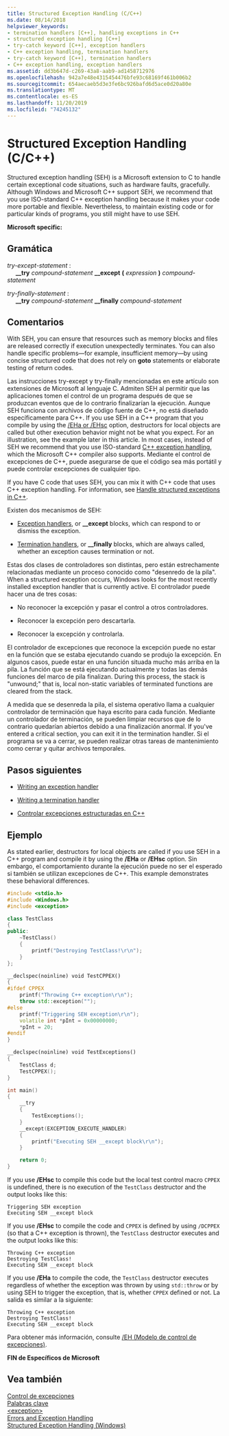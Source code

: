 ```yaml
---
title: Structured Exception Handling (C/C++)
ms.date: 08/14/2018
helpviewer_keywords:
- termination handlers [C++], handling exceptions in C++
- structured exception handling [C++]
- try-catch keyword [C++], exception handlers
- C++ exception handling, termination handlers
- try-catch keyword [C++], termination handlers
- C++ exception handling, exception handlers
ms.assetid: dd3b647d-c269-43a8-aab9-ad1458712976
ms.openlocfilehash: 942a7e48e4315454476bfe93c68169f461b006b2
ms.sourcegitcommit: 654aecaeb5d3e3fe6bc926bafd6d5ace0d20a80e
ms.translationtype: MT
ms.contentlocale: es-ES
ms.lasthandoff: 11/20/2019
ms.locfileid: "74245132"
---
```

# <a name="structured-exception-handling-cc"></a>Structured Exception Handling (C/C++)

Structured exception handling (SEH) is a Microsoft extension to C to handle certain exceptional code situations, such as hardware faults, gracefully. Although Windows and Microsoft C++ support SEH, we recommend that you use ISO-standard C++ exception handling because it makes your code more portable and flexible. Nevertheless, to maintain existing code or for particular kinds of programs, you still might have to use SEH.

**Microsoft specific:**

## <a name="grammar"></a>Gramática

*try-except-statement* :<br/>
&nbsp;&nbsp;&nbsp;&nbsp; **__try** *compound-statement* **__except** **(** *expression* **)** *compound-statement*

*try-finally-statement* :<br/>
&nbsp;&nbsp;&nbsp;&nbsp; **__try** *compound-statement* **__finally** *compound-statement*

## <a name="remarks"></a>Comentarios

With SEH, you can ensure that resources such as memory blocks and files are released correctly if execution unexpectedly terminates. You can also handle specific problems—for example, insufficient memory—by using concise structured code that does not rely on **goto** statements or elaborate testing of return codes.

Las instrucciones try-except y try-finally mencionadas en este artículo son extensiones de Microsoft al lenguaje C. Admiten SEH al permitir que las aplicaciones tomen el control de un programa después de que se produzcan eventos que de lo contrario finalizarían la ejecución. Aunque SEH funciona con archivos de código fuente de C++, no está diseñado específicamente para C++. If you use SEH in a C++ program that you compile by using the [/EHa or /EHsc](../build/reference/eh-exception-handling-model.md) option, destructors for local objects are called but other execution behavior might not be what you expect. For an illustration, see the example later in this article. In most cases, instead of SEH we recommend that you use ISO-standard [C++ exception handling](../cpp/try-throw-and-catch-statements-cpp.md), which the Microsoft C++ compiler also supports. Mediante el control de excepciones de C++, puede asegurarse de que el código sea más portátil y puede controlar excepciones de cualquier tipo.

If you have C code that uses SEH, you can mix it with C++ code that uses C++ exception handling. For information, see [Handle structured exceptions in C++](../cpp/exception-handling-differences.md).

Existen dos mecanismos de SEH:

- [Exception handlers](../cpp/writing-an-exception-handler.md), or **__except** blocks, which can respond to or dismiss the exception.

- [Termination handlers](../cpp/writing-a-termination-handler.md), or **__finally** blocks, which are always called, whether an exception causes termination or not.

Estas dos clases de controladores son distintas, pero están estrechamente relacionadas mediante un proceso conocido como "desenredo de la pila". When a structured exception occurs, Windows looks for the most recently installed exception handler that is currently active. El controlador puede hacer una de tres cosas:

- No reconocer la excepción y pasar el control a otros controladores.

- Reconocer la excepción pero descartarla.

- Reconocer la excepción y controlarla.

El controlador de excepciones que reconoce la excepción puede no estar en la función que se estaba ejecutando cuando se produjo la excepción. En algunos casos, puede estar en una función situada mucho más arriba en la pila. La función que se está ejecutando actualmente y todas las demás funciones del marco de pila finalizan. During this process, the stack is "unwound;" that is, local non-static variables of terminated functions are cleared from the stack.

A medida que se desenreda la pila, el sistema operativo llama a cualquier controlador de terminación que haya escrito para cada función. Mediante un controlador de terminación, se pueden limpiar recursos que de lo contrario quedarían abiertos debido a una finalización anormal. If you've entered a critical section, you can exit it in the termination handler. Si el programa se va a cerrar, se pueden realizar otras tareas de mantenimiento como cerrar y quitar archivos temporales.

## <a name="next-steps"></a>Pasos siguientes

- [Writing an exception handler](../cpp/writing-an-exception-handler.md)

- [Writing a termination handler](../cpp/writing-a-termination-handler.md)

- [Controlar excepciones estructuradas en C++](../cpp/exception-handling-differences.md)

## <a name="example"></a>Ejemplo

As stated earlier, destructors for local objects are called if you use SEH in a C++ program and compile it by using the **/EHa** or **/EHsc** option. Sin embargo, el comportamiento durante la ejecución puede no ser el esperado si también se utilizan excepciones de C++. This example demonstrates these behavioral differences.

```cpp
#include <stdio.h>
#include <Windows.h>
#include <exception>

class TestClass
{
public:
    ~TestClass()
    {
        printf("Destroying TestClass!\r\n");
    }
};

__declspec(noinline) void TestCPPEX()
{
#ifdef CPPEX
    printf("Throwing C++ exception\r\n");
    throw std::exception("");
#else
    printf("Triggering SEH exception\r\n");
    volatile int *pInt = 0x00000000;
    *pInt = 20;
#endif
}

__declspec(noinline) void TestExceptions()
{
    TestClass d;
    TestCPPEX();
}

int main()
{
    __try
    {
        TestExceptions();
    }
    __except(EXCEPTION_EXECUTE_HANDLER)
    {
        printf("Executing SEH __except block\r\n");
    }

    return 0;
}
```

If you use **/EHsc** to compile this code but the local test control macro `CPPEX` is undefined, there is no execution of the `TestClass` destructor and the output looks like this:

```Output
Triggering SEH exception
Executing SEH __except block
```

If you use **/EHsc** to compile the code and `CPPEX` is defined by using `/DCPPEX` (so that a C++ exception is thrown), the `TestClass` destructor executes and the output looks like this:

```Output
Throwing C++ exception
Destroying TestClass!
Executing SEH __except block
```

If you use **/EHa** to compile the code, the `TestClass` destructor executes regardless of whether the exception was thrown by using `std::throw` or by using SEH to trigger the exception, that is, whether `CPPEX` defined or not. La salida es similar a la siguiente:

```Output
Throwing C++ exception
Destroying TestClass!
Executing SEH __except block
```

Para obtener más información, consulte [/EH (Modelo de control de excepciones)](../build/reference/eh-exception-handling-model.md).

**FIN de Específicos de Microsoft**

## <a name="see-also"></a>Vea también

[Control de excepciones](../cpp/exception-handling-in-visual-cpp.md)<br/>
[Palabras clave](../cpp/keywords-cpp.md)<br/>
[\<exception>](../standard-library/exception.md)<br/>
[Errors and Exception Handling](../cpp/errors-and-exception-handling-modern-cpp.md)<br/>
[Structured Exception Handling (Windows)](/windows/win32/debug/structured-exception-handling)
